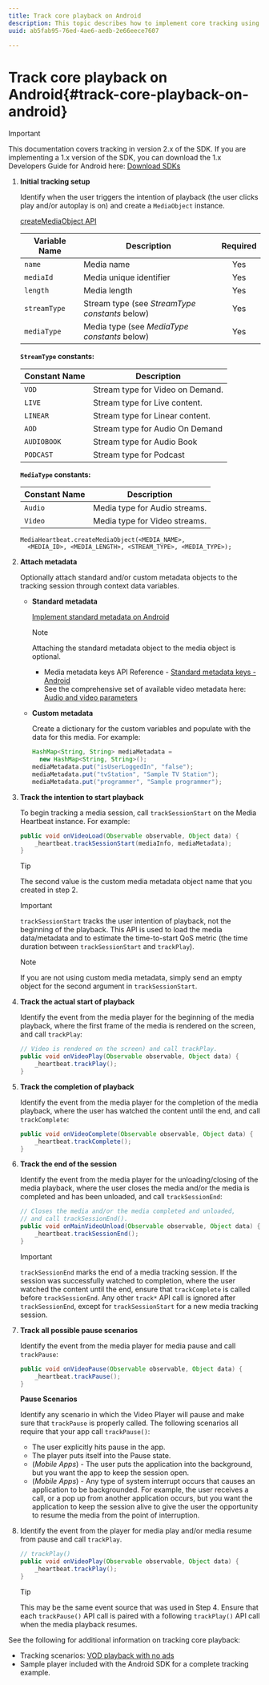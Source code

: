 ```yaml
---
title: Track core playback on Android
description: This topic describes how to implement core tracking using the Media SDK on Android.
uuid: ab5fab95-76ed-4ae6-aedb-2e66eece7607

---
```


# Track core playback on Android{#track-core-playback-on-android}

>[!IMPORTANT]
>This documentation covers tracking in version 2.x of the SDK. If you are implementing a 1.x version of the SDK, you can download the 1.x Developers Guide for Android here: [Download SDKs](/help/sdk-implement/download-sdks.md)

1. **Initial tracking setup** 

    Identify when the user triggers the intention of playback (the user clicks play and/or autoplay is on) and create a `MediaObject` instance.

    [createMediaObject API](https://adobe-marketing-cloud.github.io/media-sdks/reference/android/com/adobe/primetime/va/simple/MediaHeartbeat.html#createMediaObject-java.lang.String-java.lang.String-java.lang.Double-java.lang.String-com.adobe.primetime.va.simple.MediaHeartbeat.MediaType-)
 
    |  Variable Name  | Description  | Required  |
    | --- | --- | :---: |
    |  `name`  | Media name  | Yes  |
    |  `mediaId`  | Media unique identifier  | Yes  |
    |  `length`  | Media length  | Yes  |
    |  `streamType`  | Stream type (see _StreamType constants_ below)  | Yes  |
    |  `mediaType`  | Media type (see _MediaType constants_ below)  | Yes  |
 
    **`StreamType` constants:** 
 
    |  Constant Name  | Description  |
    |---|---|
    |  `VOD`  | Stream type for Video on Demand.  |
    |  `LIVE`  | Stream type for Live content.  |
    |  `LINEAR`  | Stream type for Linear content.  |
    |  `AOD`  | Stream type for Audio On Demand  |
    |  `AUDIOBOOK`  | Stream type for Audio Book  |
    |  `PODCAST`  | Stream type for Podcast  |
 
    **`MediaType` constants:** 
 
    |  Constant Name  | Description  |
    |---|---|
    |  `Audio`  | Media type for Audio streams.  |
    |  `Video`  | Media type for Video streams.  |
 
    ```
    MediaHeartbeat.createMediaObject(<MEDIA_NAME>,  
      <MEDIA_ID>, <MEDIA_LENGTH>, <STREAM_TYPE>, <MEDIA_TYPE>);
    ```

1. **Attach metadata** 

    Optionally attach standard and/or custom metadata objects to the tracking session through context data variables.

    * **Standard metadata** 
    
       [Implement standard metadata on Android](/help/sdk-implement/track-av-playback/impl-std-metadata/impl-std-metadata-android.md)     
    
      >[!NOTE]
      >
      >Attaching the standard metadata object to the media object is optional.

        * Media metadata keys API Reference - [Standard metadata keys - Android](https://adobe-marketing-cloud.github.io/media-sdks/reference/android/com/adobe/primetime/va/simple/MediaHeartbeat.VideoMetadataKeys.html)
        * See the comprehensive set of available video metadata here: [Audio and video parameters](/help/metrics-and-metadata/audio-video-parameters.md)

    * **Custom metadata** 
    
       Create a dictionary for the custom variables and populate with the data for this media. For example:     
    
      ```java    
      HashMap<String, String> mediaMetadata =  
        new HashMap<String, String>(); 
      mediaMetadata.put("isUserLoggedIn", "false"); 
      mediaMetadata.put("tvStation", "Sample TV Station"); 
      mediaMetadata.put("programmer", "Sample programmer");
      ```

1. **Track the intention to start playback** 

    To begin tracking a media session, call `trackSessionStart` on the Media Heartbeat instance. For example: 

   ```java
   public void onVideoLoad(Observable observable, Object data) {  
       _heartbeat.trackSessionStart(mediaInfo, mediaMetadata); 
   }
   ```

   >[!TIP]
   >
   >The second value is the custom media metadata object name that you created in step 2.

   >[!IMPORTANT]
   >
   >`trackSessionStart` tracks the user intention of playback, not the beginning of the playback. This API is used to load the media data/metadata and to estimate the time-to-start QoS metric (the time duration between `trackSessionStart` and `trackPlay`).

   >[!NOTE]
   >
   >If you are not using custom media metadata, simply send an empty object for the second argument in `trackSessionStart`.

1. **Track the actual start of playback** 

    Identify the event from the media player for the beginning of the media playback, where the first frame of the media is rendered on the screen, and call `trackPlay`: 

   ```java
   // Video is rendered on the screen) and call trackPlay.  
   public void onVideoPlay(Observable observable, Object data) { 
       _heartbeat.trackPlay(); 
   }
   ```

1. **Track the completion of playback** 

    Identify the event from the media player for the completion of the media playback, where the user has watched the content until the end, and call `trackComplete`: 

   ```java
   public void onVideoComplete(Observable observable, Object data) { 
       _heartbeat.trackComplete(); 
   }
   ```

1. **Track the end of the session** 

    Identify the event from the media player for the unloading/closing of the media playback, where the user closes the media and/or the media is completed and has been unloaded, and call `trackSessionEnd`: 

   ```java
   // Closes the media and/or the media completed and unloaded,  
   // and call trackSessionEnd().  
   public void onMainVideoUnload(Observable observable, Object data) {  
       _heartbeat.trackSessionEnd(); 
   }
   ```

   >[!IMPORTANT]
   >
   >`trackSessionEnd` marks the end of a media tracking session. If the session was successfully watched to completion, where the user watched the content until the end, ensure that `trackComplete` is called before `trackSessionEnd`. Any other `track*` API call is ignored after `trackSessionEnd`, except for `trackSessionStart` for a new media tracking session.

1. **Track all possible pause scenarios** 

    Identify the event from the media player for media pause and call `trackPause`: 

   ```java
   public void onVideoPause(Observable observable, Object data) {  
       _heartbeat.trackPause(); 
   }
   ```

   **Pause Scenarios** 
   
   Identify any scenario in which the Video Player will pause and make sure that `trackPause` is properly called. The following scenarios all require that your app call `trackPause()`:

    * The user explicitly hits pause in the app.
    * The player puts itself into the Pause state.
    * (*Mobile Apps*) - The user puts the application into the background, but you want the app to keep the session open.
    * (*Mobile Apps*) - Any type of system interrupt occurs that causes an application to be backgrounded. For example, the user receives a call, or a pop up from another application occurs, but you want the application to keep the session alive to give the user the opportunity to resume the media from the point of interruption.

1. Identify the event from the player for media play and/or media resume from pause and call `trackPlay`. 

   ```java
   // trackPlay() 
   public void onVideoPlay(Observable observable, Object data) {  
       _heartbeat.trackPlay(); 
   }
   ```

   >[!TIP]
   >
   >This may be the same event source that was used in Step 4. Ensure that each `trackPause()` API call is paired with a following `trackPlay()` API call when the media playback resumes.

See the following for additional information on tracking core playback:

* Tracking scenarios: [VOD playback with no ads](/help/sdk-implement/tracking-scenarios/vod-no-intrs-details.md)
* Sample player included with the Android SDK for a complete tracking example.

